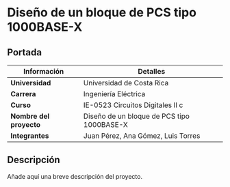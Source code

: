 # Diseño de un bloque de PCS tipo 1000BASE-X

## Portada

| Información            | Detalles                               |
|------------------------|----------------------------------------|
| **Universidad**        | Universidad de Costa Rica              |
| **Carrera**            | Ingeniería Eléctrica                   |
| **Curso**              | IE-0523 Circuitos Digitales II c       |
| **Nombre del proyecto**| Diseño de un bloque de PCS tipo 1000BASE-X |
| **Integrantes**        | Juan Pérez, Ana Gómez, Luis Torres     |

## Descripción
Añade aquí una breve descripción del proyecto.


